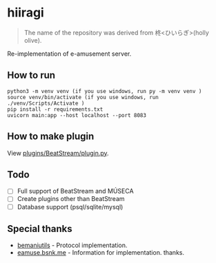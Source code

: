 # hiiragi

> The name of the repository was derived from 柊<ひいらぎ>(holly olive).

Re-implementation of e-amusement server.

## How to run

```
python3 -m venv venv (if you use windows, run py -m venv venv )
source venv/bin/activate (if you use windows, run ./venv/Scripts/Activate )
pip install -r requirements.txt
uvicorn main:app --host localhost --port 8083
```

## How to make plugin

View [plugins/BeatStream/plugin.py](./plugins/BeatStream/plugin.py).

## Todo
- [ ] Full support of BeatStream and MÚSECA
- [ ] Create plugins other than BeatStream
- [ ] Database support (psql/sqlite/mysql)

## Special thanks
- [bemaniutils](https://github.com/DragonMinded/bemaniutils) - Protocol implementation.
- [eamuse.bsnk.me](https://eamuse.bsnk.me/) - Information for implementation.
thanks.